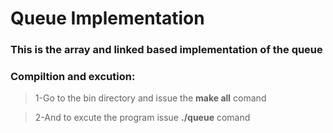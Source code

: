 # Queue Implementation

### This is the array and linked based implementation of the queue

### Compiltion and excution:

>1-Go to the bin directory and issue the **make all** comand

>2-And to excute the program issue **./queue** comand
